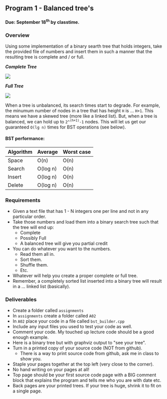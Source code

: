 ## Program 1 - Balanced tree's
#### Due: September 18<sup>th</sup> by classtime.

### Overview

Using some implementation of a binary searth tree that holds integers, take the provided file of numbers and insert them in such a manner that the resulting tree is complete and / or full.

***Complete Tree***

![](https://cs.msutexas.edu/~griffin/zcloud/zcloud-files/complete_tree.png)


***Full Tree***

![](https://cs.msutexas.edu/~griffin/zcloud/zcloud-files/full_tree.png)

When a tree is unbalanced, its search times start to degrade. For example, the minumum number of nodes in a tree that has height `H` is ... `H+1`. This means we have a skewed tree (more like a linked list). But, when a tree is balanced, we can hold up to `2^`<sup>`(h+1)`</sup>`-1` nodes. This will let us get our guaranteed `O(lg n)`  times for BST operations (see below).

#### BST performance:

| Algorithm | Average  | Worst case |
| :-------- | :------- | :--------- |
| Space     | O(n)     | O(n)       |
| Search    | O(log n) | O(n)       |
| Insert    | O(log n) | O(n)       |
| Delete    | O(log n) | O(n)       |

### Requirements

- Given a text file that has 1 - N integers one per line and not in any particular order.
- Take those numbers and load them into a binary search tree such that the tree will end up:
  - Complete
  - Possibly Full
  - A balanced tree will give you partial credit
- You can do whatever you want to the numbers. 
  - Read them all in.
  - Sort them.
  - Shuffle them.
  - Etc.
- Whatever will help you create a proper complete or full tree. 
- Remember, a completely sorted list inserted into a binary tree will result in a ... linked list (basically).

### Deliverables

- Create a folder called `assignments`
- In `assignments` create a folder called `A02`
- In `A02` place your code in a file called `bst_builder.cpp`
- Include any input files you used to test your code as well.
- Comment your code. My touched up lecture code should be a good enough example.
- Here is a binary tree but with graphviz output to "see your tree".
- Turn in a printed copy of your source code (NOT from github). 
  - There is a way to print source code from github, ask me in class to show you.
- Staple your pages together at the top left (very close to the corner).
- No hand writing on your pages at all! 
- Top page should be your first source code page with a BIG comment block that explains the program and tells me who you are with date etc.
- Back pages are your printed trees. If your tree is huge, shrink it to fit on a single page.
